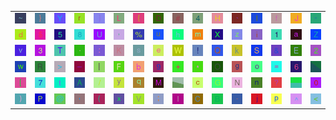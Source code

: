 <table>
<tr>
<td><img src="7E.gif"></td>
<td><img src="7D.gif"></td>
<td><img src="59.gif"></td>
<td><img src="72.gif"></td>
<td><img src="5D.gif"></td>
<td><img src="4C.gif"></td>
<td><img src="7B.gif"></td>
<td><img src="44.gif"></td>
<td><img src="23.gif"></td>
<td><img src="34.gif"></td>
<td><img src="48.gif"></td>
<td><img src="60.gif"></td>
<td><img src="6C.gif"></td>
<td><img src="66.gif"></td>
<td><img src="4A.gif"></td>
<td><img src="22.gif"></td>
</tr>
<tr>
<td><img src="64.gif"></td>
<td><img src="24.gif"></td>
<td><img src="35.gif"></td>
<td><img src="38.gif"></td>
<td><img src="55.gif"></td>
<td><img src="2C.gif"></td>
<td><img src="25.gif"></td>
<td><img src="75.gif"></td>
<td><img src="68.gif"></td>
<td><img src="6D.gif"></td>
<td><img src="58.gif"></td>
<td><img src="7A.gif"></td>
<td><img src="69.gif"></td>
<td><img src="31.gif"></td>
<td><img src="61.gif"></td>
<td><img src="5A.gif"></td>
</tr>
<tr>
<td><img src="76.gif"></td>
<td><img src="33.gif"></td>
<td><img src="54.gif"></td>
<td><img src="2E.gif"></td>
<td><img src="3A.gif"></td>
<td><img src="4B.gif"></td>
<td><img src="73.gif"></td>
<td><img src="65.gif"></td>
<td><img src="57.gif"></td>
<td><img src="21.gif"></td>
<td><img src="51.gif"></td>
<td><img src="6B.gif"></td>
<td><img src="53.gif"></td>
<td><img src="26.gif"></td>
<td><img src="45.gif"></td>
<td><img src="32.gif"></td>
</tr>
<tr>
<td><img src="77.gif"></td>
<td><img src="52.gif"></td>
<td><img src="3E.gif"></td>
<td><img src="5F.gif"></td>
<td><img src="7C.gif"></td>
<td><img src="46.gif"></td>
<td><img src="62.gif"></td>
<td><img src="39.gif"></td>
<td><img src="2B.gif"></td>
<td><img src="2A.gif"></td>
<td><img src="4F.gif"></td>
<td><img src="67.gif"></td>
<td><img src="6F.gif"></td>
<td><img src="3D.gif"></td>
<td><img src="36.gif"></td>
<td><img src="gr1.gif"></td>
</tr>
<tr>
<td><img src="5B.gif"></td>
<td><img src="37.gif"></td>
<td><img src="74.gif"></td>
<td><img src="41.gif"></td>
<td><img src="2F.gif"></td>
<td><img src="79.gif"></td>
<td><img src="71.gif"></td>
<td><img src="4D.gif"></td>
<td><img src="gr2.gif"></td>
<td><img src="63.gif"></td>
<td><img src="47.gif"></td>
<td><img src="4E.gif"></td>
<td><img src="6E.gif"></td>
<td><img src="3F.gif"></td>
<td><img src="gr3.gif"></td>
<td><img src="30.gif"></td>
</tr>
<tr>
<td><img src="29.gif"></td>
<td><img src="50.gif"></td>
<td><img src="40.gif"></td>
<td><img src="27.gif"></td>
<td><img src="28.gif"></td>
<td><img src="78.gif"></td>
<td><img src="56.gif"></td>
<td><img src="3B.gif"></td>
<td><img src="49.gif"></td>
<td><img src="43.gif"></td>
<td><img src="42.gif"></td>
<td><img src="2D.gif"></td>
<td><img src="6A.gif"></td>
<td><img src="70.gif"></td>
<td><img src="5E.gif"></td>
<td><img src="3C.gif"></td>
</tr>
</table>
